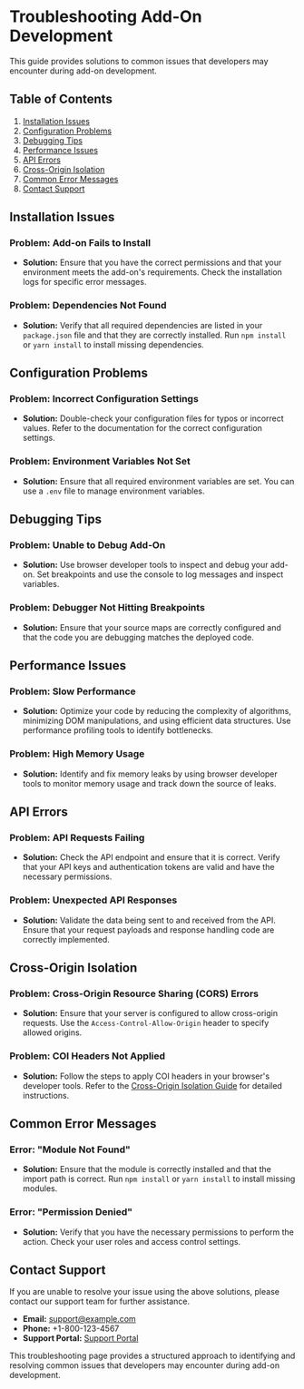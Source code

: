
# Troubleshooting Add-On Development

This guide provides solutions to common issues that developers may encounter during add-on development.

## Table of Contents

1. [Installation Issues](#installation-issues)
2. [Configuration Problems](#configuration-problems)
3. [Debugging Tips](#debugging-tips)
4. [Performance Issues](#performance-issues)
5. [API Errors](#api-errors)
6. [Cross-Origin Isolation](#cross-origin-isolation)
7. [Common Error Messages](#common-error-messages)
8. [Contact Support](#contact-support)

## Installation Issues

### Problem: Add-on Fails to Install

- **Solution:** Ensure that you have the correct permissions and that your environment meets the add-on's requirements. Check the installation logs for specific error messages.

### Problem: Dependencies Not Found

- **Solution:** Verify that all required dependencies are listed in your `package.json` file and that they are correctly installed. Run `npm install` or `yarn install` to install missing dependencies.

## Configuration Problems

### Problem: Incorrect Configuration Settings

- **Solution:** Double-check your configuration files for typos or incorrect values. Refer to the documentation for the correct configuration settings.

### Problem: Environment Variables Not Set

- **Solution:** Ensure that all required environment variables are set. You can use a `.env` file to manage environment variables.

## Debugging Tips

### Problem: Unable to Debug Add-On

- **Solution:** Use browser developer tools to inspect and debug your add-on. Set breakpoints and use the console to log messages and inspect variables.

### Problem: Debugger Not Hitting Breakpoints

- **Solution:** Ensure that your source maps are correctly configured and that the code you are debugging matches the deployed code.

## Performance Issues

### Problem: Slow Performance

- **Solution:** Optimize your code by reducing the complexity of algorithms, minimizing DOM manipulations, and using efficient data structures. Use performance profiling tools to identify bottlenecks.

### Problem: High Memory Usage

- **Solution:** Identify and fix memory leaks by using browser developer tools to monitor memory usage and track down the source of leaks.

## API Errors

### Problem: API Requests Failing

- **Solution:** Check the API endpoint and ensure that it is correct. Verify that your API keys and authentication tokens are valid and have the necessary permissions.

### Problem: Unexpected API Responses

- **Solution:** Validate the data being sent to and received from the API. Ensure that your request payloads and response handling code are correctly implemented.

## Cross-Origin Isolation

### Problem: Cross-Origin Resource Sharing (CORS) Errors

- **Solution:** Ensure that your server is configured to allow cross-origin requests. Use the `Access-Control-Allow-Origin` header to specify allowed origins.

### Problem: COI Headers Not Applied

- **Solution:** Follow the steps to apply COI headers in your browser's developer tools. Refer to the [Cross-Origin Isolation Guide](../../guides/develop/coi.md) for detailed instructions.

## Common Error Messages

### Error: "Module Not Found"

- **Solution:** Ensure that the module is correctly installed and that the import path is correct. Run `npm install` or `yarn install` to install missing modules.

### Error: "Permission Denied"

- **Solution:** Verify that you have the necessary permissions to perform the action. Check your user roles and access control settings.

## Contact Support

If you are unable to resolve your issue using the above solutions, please contact our support team for further assistance.

- **Email:** support@example.com
- **Phone:** +1-800-123-4567
- **Support Portal:** [Support Portal](https://support.example.com)

This troubleshooting page provides a structured approach to identifying and resolving common issues that developers may encounter during add-on development.
